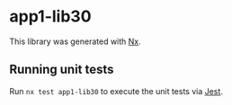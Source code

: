 # app1-lib30

This library was generated with [Nx](https://nx.dev).

## Running unit tests

Run `nx test app1-lib30` to execute the unit tests via [Jest](https://jestjs.io).
